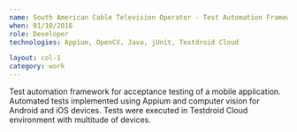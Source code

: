 ```yaml
---
name: South American Cable Television Operator - Test Automation Framework for Mobile App
when: 01/10/2016
role: Developer
technologies: Appium, OpenCV, Java, jUnit, Testdroid Cloud

layout: col-1
category: work
---
```


Test automation framework for acceptance testing of a mobile application. Automated tests implemented using Appium and computer vision for Android and iOS devices. Tests were executed in Testdroid Cloud environment with multitude of devices.